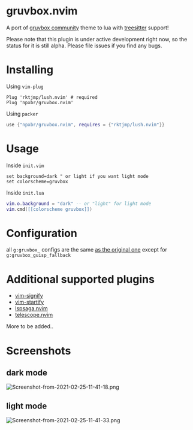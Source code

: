 # gruvbox.nvim

A port of [gruvbox community](https://github.com/gruvbox-community/gruvbox) theme to lua with [treesitter](https://github.com/nvim-treesitter/nvim-treesitter) support!

Please note that this plugin is under active development right now, so the status for it is still alpha. Please file issues if you find any bugs.

# Installing

Using `vim-plug`

```vim
Plug 'rktjmp/lush.nvim' # required
Plug 'npxbr/gruvbox.nvim'
```

Using `packer`

```lua
use {"npxbr/gruvbox.nvim", requires = {"rktjmp/lush.nvim"}}
```

# Usage

Inside `init.vim`

```vim
set background=dark " or light if you want light mode
set colorscheme=gruvbox
```

Inside `init.lua`
```lua
vim.o.background = "dark" -- or "light" for light mode
vim.cmd([[colorscheme gruvbox]])
```

# Configuration

all `g:gruvbox_` configs are the same [as the original one](https://github.com/morhetz/gruvbox/wiki/Configuration) except for `g:gruvbox_guisp_fallback`

# Additional supported plugins

- [vim-signify](https://github.com/mhinz/vim-signify)
- [vim-startify](https://github.com/mhinz/vim-startify)
- [lspsaga.nvim](https://github.com/glepnir/lspsaga.nvim)
- [telescope.nvim](https://github.com/nvim-telescope/telescope.nvim)

More to be added..

# Screenshots

## dark mode

![Screenshot-from-2021-02-25-11-41-18.png](https://i.postimg.cc/66fSHrV8/Screenshot-from-2021-02-25-11-41-18.png)

## light mode

![Screenshot-from-2021-02-25-11-41-33.png](https://i.postimg.cc/pXVS3mkq/Screenshot-from-2021-02-25-11-41-33.png)
